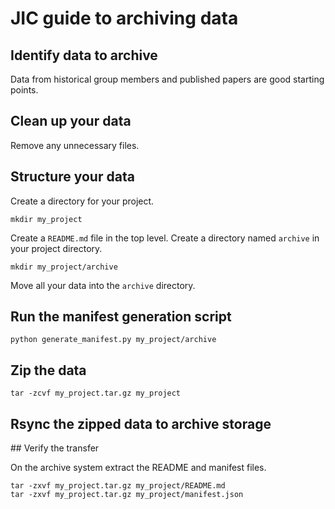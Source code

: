 # JIC guide to archiving data

## Identify data to archive

Data from historical group members and published papers are good starting points.


## Clean up your data

Remove any unnecessary files.


## Structure your data

Create a directory for your project.

```
mkdir my_project
```

Create a ``README.md`` file in the top level.
Create a directory named ``archive`` in your project directory.

```
mkdir my_project/archive
```

Move all your data into the ``archive`` directory.


## Run the manifest generation script

```
python generate_manifest.py my_project/archive
```


## Zip the data

```
tar -zcvf my_project.tar.gz my_project
```


## Rsync the zipped data to archive storage


## Verify the transfer

On the archive system extract the README and manifest files.

```
tar -zxvf my_project.tar.gz my_project/README.md
tar -zxvf my_project.tar.gz my_project/manifest.json
```
